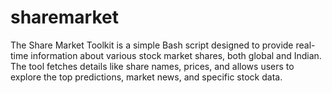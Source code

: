 # sharemarket
The Share Market Toolkit is a simple Bash script designed to provide real-time information about various stock market shares, both global and Indian. The tool fetches details like share names, prices, and allows users to explore the top predictions, market news, and specific stock data.
